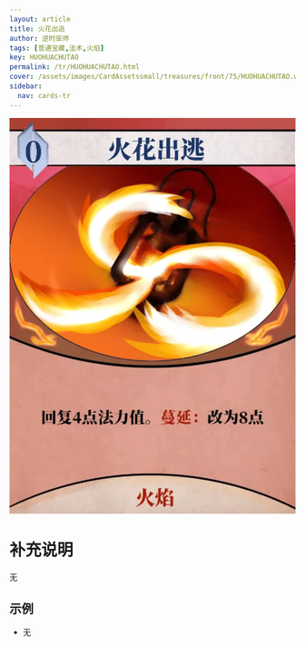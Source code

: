 ```yaml
---
layout: article
title: 火花出逃
author: 逆时巫师
tags: [普通宝藏,法术,火焰]
key: HUOHUACHUTAO
permalink: /tr/HUOHUACHUTAO.html
cover: /assets/images/CardAssetssmall/treasures/front/75/HUOHUACHUTAO.webp
sidebar:
  nav: cards-tr
---
```

![](/assets/images/CardAssets/treasures/front/75/HUOHUACHUTAO.webp)

# 补充说明
无


## 示例
* 无